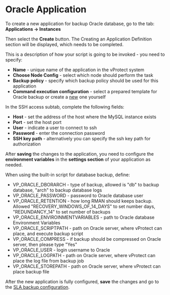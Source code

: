 # Oracle Application

To create a new application for backup Oracle database, go to the tab: **Applications -> Instances**

Then select the **Create** button. The Creating an Application Definition section will be displayed, which needs to be completed.

This is a description of how your script is going to be invoked - you need to specify:

* **Name**  - unique name of the application in the vProtect system
* **Choose Node Config** - select which node should perform the task
* **Backup policy** - specify which backup policy should be used for this application
* **Command execution configuration** - select a prepared template for Oracle backup or create a [new](../../../administration/applications/execution-configurations.md) one yourself

In the SSH access subtab, complete the following fields:

* **Host** - set the address of the host where the MySQL instance exists
* **Port** - set the host port
* **User** - indicate a user to connect to ssh
* **Password** - enter the connection password
* **SSH key path** - alternatively you can specify the ssh key path for authorization

After **saving** the changes to the application, you need to configure the **environment variables** in the **settings section** of your application as needed.

When using the built-in script for database backup, define:

* VP_ORACLE_DBORARCH - type of backup, allowed is "db" to backup database, "arch" to backup database logs
* VP_ORACLE_PASSWORD - password to Oracle database user
* VP_ORACLE_RETENTION - how long RMAN should keeps backup. Allowed "RECOVERY_WINDOWS_OF_14_DAYS" to set number days, "REDUNDANCY_14" to set number of backups
* VP_ORACLE_ENVIROINMENTVARIABLES - path to Oracle database Environment Variables
* VP_ORACLE_SCRIPTPATH - path on Oracle server, where vProtect can place, and execute backup script
* VP_ORACLE_COMPRESS - if backup should be compressed on Oracle server, then please type "Yes"
* VP_ORACLE_USER - login username to Oracle
* VP_ORACLE_LOGPATH - path on Oracle server, where vProtect can place the log file from backup job
* VP_ORACLE_STOREPATH - path on Oracle server, where vProtect can place backup file

After the new application is fully configured, **save** the changes and go to the [SLA backup configuration](../../../administration/applications/backup-slas.md).